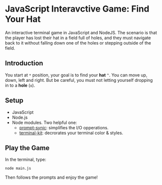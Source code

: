 # JavaScript Interavctive Game: Find Your Hat
An interactive terminal game in JavaScript and NodeJS.
The scenario is that the player has lost their hat in a field full of holes, 
and they must navigate back to it without falling down one of the holes or stepping outside of the field.

## Introduction
You start at `*` position, your goal is to find your **hat** `^`. 
You can move up, down, left and right. But be careful, you must
not letting yourself dropping in to a **hole** (`o`). 

## Setup
- JavaScript
- Node.js
- Node modules. Two helpful one:
  * [prompt-synic](https://github.com/heapwolf/prompt-sync): simplifies the I/O opperations. 
  * [terminal-kit](https://github.com/cronvel/terminal-kit): decrorates your terminal color & styles. 

## Play the Game
In the terminal, type:
```
node main.js
```
Then follows the prompts and enjoy the game!

